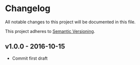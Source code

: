 # Changelog

All notable changes to this project will be documented in this file.

This project adheres to [Semantic Versioning](CONTRIBUTING.md).


## v1.0.0 - 2016-10-15
- Commit first draft
